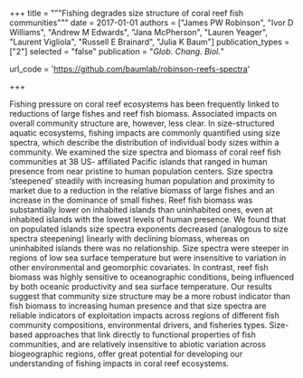 +++
title = """Fishing degrades size structure of coral reef fish communities"""
date = 2017-01-01
authors = ["James PW Robinson", "Ivor D Williams", "Andrew M Edwards", "Jana McPherson", "Lauren Yeager", "Laurent Vigliola", "Russell E Brainard", "Julia K Baum"]
publication_types = ["2"]
selected = "false"
publication = "*Glob. Chang. Biol.*"

url_code = 'https://github.com/baumlab/robinson-reefs-spectra'

+++

<script type='text/javascript' src='https://d1bxh8uas1mnw7.cloudfront.net/assets/embed.js'></script>

<div data-badge-details="right" data-badge-type="medium-donut" data-doi="10.1111/gcb.13482" data-hide-no-mentions="true" class="altmetric-embed"></div>

Fishing pressure on coral reef ecosystems has been frequently linked to reductions of large fishes and reef fish biomass. Associated impacts on overall community structure are, however, less clear. In size-structured aquatic ecosystems, fishing impacts are commonly quantified using size spectra, which describe the distribution of individual body sizes within a community. We examined the size spectra and biomass of coral reef fish communities at 38 US- affiliated Pacific islands that ranged in human presence from near pristine to human population centers. Size spectra ‘steepened’ steadily with increasing human population and proximity to market due to a reduction in the relative biomass of large fishes and an increase in the dominance of small fishes. Reef fish biomass was substantially lower on inhabited islands than uninhabited ones, even at inhabited islands with the lowest levels of human presence. We found that on populated islands size spectra exponents decreased (analogous to size spectra steepening) linearly with declining biomass, whereas on uninhabited islands there was no relationship. Size spectra were steeper in regions of low sea surface temperature but were insensitive to variation in other environmental and geomorphic covariates. In contrast, reef fish biomass was highly sensitive to oceanographic conditions, being influenced by both oceanic productivity and sea surface temperature. Our results suggest that community size structure may be a more robust indicator than fish biomass to increasing human presence and that size spectra are reliable indicators of exploitation impacts across regions of different fish community compositions, environmental drivers, and fisheries types. Size- based approaches that link directly to functional properties of fish communities, and are relatively insensitive to abiotic variation across biogeographic regions, offer great potential for developing our understanding of fishing impacts in coral reef ecosystems.

